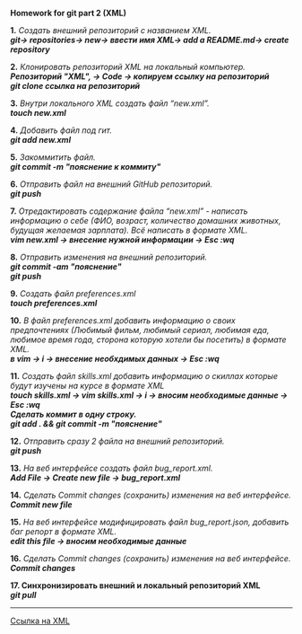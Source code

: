 **Homework for git part 2 (XML)**

**1.** *Создать внешний репозиторий с названием XML.*  
***git-> repositories-> new-> ввести имя XML-> add a README.md-> create repository***

**2.** *Клонировать репозиторий XML на локальный компьютер.*  
***Репозиторий "XML", -> Code -> копируем ссылку на репозиторий***  
***git clone ссылка на репозиторий***

**3.** *Внутри локального XML создать файл “new.xml”.*  
***touch new.xml***

**4.** *Добавить файл под гит.*  
***git add new.xml***

**5.** *Закоммитить файл.*  
***git commit -m "пояснение к коммиту"***

**6.** *Отправить файл на внешний GitHub репозиторий.*  
***git push***

**7.** *Отредактировать содержание файла “new.xml” - написать информацию о себе (ФИО, возраст, количество домашних животных, будущая желаемая зарплата). Всё написать в формате XML.*  
***vim new.xml -> внесение нужной информации -> Esc :wq***

**8.** *Отправить изменения на внешний репозиторий.*  
***git commit -am "пояснение"***  
***git push***

**9.** *Создать файл preferences.xml*  
***touch preferences.xml***

**10.** *В файл preferences.xml добавить информацию о своих предпочтениях (Любимый фильм, любимый сериал, любимая еда, любимое время года, сторона которую хотели бы посетить) в формате XML.*  
***в vim -> i -> внеcение необхдимых данных ->  Esc :wq***

**11.** *Создать файл skills.xml добавить информацию о скиллах которые будут изучены на курсе в формате XML*  
***touch skills.xml -> vim skills.xml -> i -> вносим необходимые данные -> Esc :wq***  
***Сделать коммит в одну строку.***  
***git add . && git commit -m "пояснение"***

**12.** *Отправить сразу 2 файла на внешний репозиторий.*  
***git push***

**13.** *На веб интерфейсе создать файл bug_report.xml.*  
***Add File -> Create new file -> bug_report.xml***

**14.** *Сделать Commit changes (сохранить) изменения на веб интерфейсе.*  
***Commit new file***

**15.** *На веб интерфейсе модифицировать файл bug_report.json, добавить баг репорт в формате XML.*  
***edit this file -> вносим необходимые данные***

**16.** *Сделать Commit changes (сохранить) изменения на веб интерфейсе.*  
***Commit changes***

**17. Синхронизировать внешний и локальный репозиторий XML**  
***git pull***  

----------------------------------------------------------------------------------------------------------------------------------------------  

[Ссылка на XML](https://github.com/ainat88/XML)

